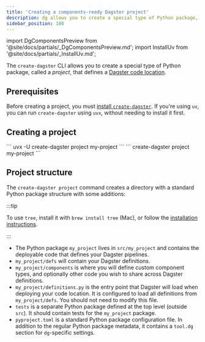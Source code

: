 ```yaml
---
title: 'Creating a components-ready Dagster project'
description: dg allows you to create a special type of Python package, called a project, that defines a Dagster code location.
sidebar_position: 100
---
```


import DgComponentsPreview from '@site/docs/partials/\_DgComponentsPreview.md';
import InstallUv from '@site/docs/partials/\_InstallUv.md';

<DgComponentsPreview />

The `create-dagster` CLI allows you to create a special type of Python package, called a _project_, that defines a [Dagster code location](/deployment/code-locations/managing-code-locations-with-definitions).

## Prerequisites

Before creating a project, you must [install `create-dagster`](/guides/labs/dg#installing-the-create-dagster-cli). If you're using `uv`, you can run `create-dagster` using `uvx`, without needing to install it first.

## Creating a project

<Tabs>
  <TabItem value="uv" label="uv">
    ``` uvx -U create-dagster project my-project ```
  </TabItem>
  <TabItem value="non-uv" label="Homebrew, curl, or pip">
    ``` create-dagster project my-project ```
  </TabItem>
</Tabs>

## Project structure

The `create-dagster project` command creates a directory with a standard Python package structure with some additions:

<Tabs groupId="package-manager">
  <TabItem value="uv" label="uv">
    <CliInvocationExample path="docs_snippets/docs_snippets/guides/components/index/3-uv-tree.txt" />
  </TabItem>
  <TabItem value="pip" label="pip">
    <CliInvocationExample path="docs_snippets/docs_snippets/guides/components/index/3-pip-tree.txt" />
  </TabItem>
</Tabs>

:::tip

To use `tree`, install it with `brew install tree` (Mac), or follow the [installation instructions](https://oldmanprogrammer.net/source.php?dir=projects/tree/INSTALL).

:::

- The Python package `my_project` lives in `src/my_project` and contains the deployable code that defines
  your Dagster pipelines.
- `my_project/defs` will contain your Dagster definitions.
- `my_project/components` is where you will define custom component types, and
  optionally other code you wish to share across Dagster definitions.
- `my_project/definitions.py` is the entry point that Dagster will load when
  deploying your code location. It is configured to load all definitions from
  `my_project/defs`. You should not need to modify this file.
- `tests` is a separate Python package defined at the top level (outside
  `src`). It should contain tests for the `my_project` package.
- `pyproject.toml` is a standard Python package configuration file. In addition
  to the regular Python package metadata, it contains a `tool.dg` section
  for `dg`-specific settings.
